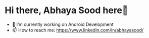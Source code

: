 # Hi there, Abhaya Sood here👋

<!--
**Abhaya-Sood/Abhaya-Sood** is a ✨ _special_ ✨ repository because its `README.md` (this file) appears on your GitHub profile.

Here are some ideas to get you started:


- 🌱 I’m currently learning ...
- 👯 I’m looking to collaborate on ...
- 🤔 I’m looking for help with ...
- 💬 Ask me about ...

- 😄 Pronouns: ...
- ⚡ Fun fact: ...
-->
- 🔭 I’m currently working on Android Development
- 📫 How to reach me: https://www.linkedin.com/in/abhayasood/
